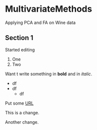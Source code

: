 # MultivariateMethods
Applying PCA and FA on Wine data

## Section 1
Started editing

1. One
2. Two 

Want t write something in **bold** and in *italic*. 

* df
* df
  * df

Put some [URL](https://suptib.github.io/)

This is a change. 

Another change.
